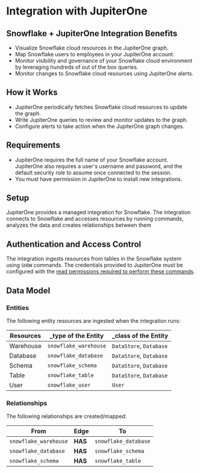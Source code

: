 # Integration with JupiterOne

## Snowflake + JupiterOne Integration Benefits

- Visualize Snowflake cloud resources in the JupiterOne graph.
- Map Snowflake users to employees in your JupiterOne account.
- Monitor visibility and governance of your Snowflake cloud environment by
  leveraging hundreds of out of the box queries.
- Monitor changes to Snowflake cloud resources using JupiterOne alerts.

## How it Works

- JupiterOne periodically fetches Snowflake cloud resources to update the graph.
- Write JupiterOne queries to review and monitor updates to the graph.
- Configure alerts to take action when the JupiterOne graph changes.

## Requirements

- JupiterOne requires the full name of your Snowflake account. JupiterOne also requires
 a user's username and password, and the default security role to assume once connected to the session.
- You must have permission in JupiterOne to install new integrations.

## Setup

JupiterOne provides a managed integration for Snowflake. The integration
connects to Snowflake and accesses resources by running commands, analyzes the
data and creates relationships between them

## Authentication and Access Control

The integration ingests resources from tables in the Snowflake system using `SHOW`
commands. The credentials provided to JupiterOne must be configured with the
[read permissions required to perform these commands](https://docs.snowflake.com/en/user-guide/security-access-control-privileges.html#schema-privileges).

## Data Model

### Entities

The following entity resources are ingested when the integration runs:

| Resources | \_type of the Entity  | \_class of the Entity   |
| --------- | --------------------- | ----------------------- |
| Warehouse | `snowflake_warehouse` | `DataStore`, `Database` |
| Database  | `snowflake_database`  | `DataStore`, `Database` |
| Schema    | `snowflake_schema`    | `DataStore`, `Database` |
| Table     | `snowflake_table`     | `DataStore`, `Database` |
| User      | `snowflake_user`      | `User`                  |

### Relationships

The following relationships are created/mapped:

| From                  | Edge    | To                   |
| --------------------- | ------- | -------------------- |
| `snowflake_warehouse` | **HAS** | `snowflake_database` |
| `snowflake_database`  | **HAS** | `snowflake_schema`   |
| `snowflake_schema`    | **HAS** | `snowflake_table`    |
